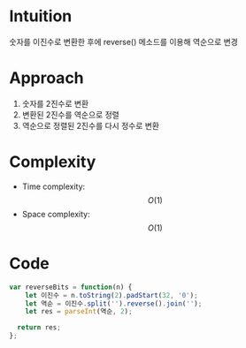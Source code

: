 # Intuition

숫자를 이진수로 변환한 후에 reverse() 메소드를 이용해 역순으로 변경

# Approach
1. 숫자를 2진수로 변환
2. 변환된 2진수를 역순으로 정렬
3. 역순으로 정렬된 2진수를 다시 정수로 변환


# Complexity
- Time complexity: $$O(1)$$
- Space complexity: $$O(1)$$

# Code
```js
var reverseBits = function(n) {
    let 이진수 = n.toString(2).padStart(32, '0');
    let 역순 = 이진수.split('').reverse().join('');
    let res = parseInt(역순, 2);

  return res;
};
```